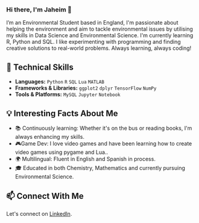 ### Hi there, I'm Jaheim 👋

I’m an Environmental Student based in England, I'm passionate about helping the environment and aim to tackle environmental issues by utilising my skills in Data Science and Environmental Science. I'm currently learning R, Python and SQL. I like experimenting with programming and finding creative solutions to real-world problems. Always learning, always coding!

## 🔧 Technical Skills

- **Languages:** `Python` `R` `SQL` `Lua` `MATLAB`
- **Frameworks & Libraries:** `ggplot2` `dplyr`  `TensorFlow` `NumPy` 
- **Tools & Platforms:** `MySQL` `Jupyter` `Notebook` 

## 💡 Interesting Facts About Me

- 📚 Continuously learning: Whether it's  on the bus or reading  books, I'm always enhancing my skills.
-  🎮Game Dev: I love video games and have been learning how to create video games using pygame and Lua..
- 🌍 Multilingual: Fluent in English and Spanish in process.
- 🎓 Educated in both Chemistry, Mathematics and currently pursuing Environmental Science.

## 📫 Connect With Me

Let's connect on [LinkedIn](https://linkedin.com/in/jaheim-jackson).
